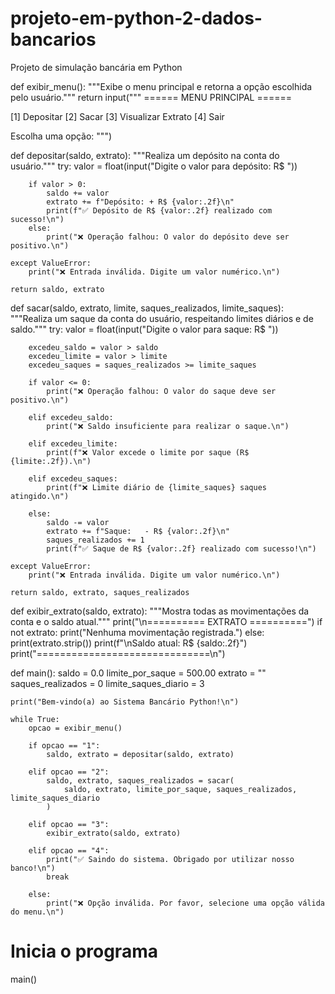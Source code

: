 # projeto-em-python-2-dados-bancarios
Projeto de simulação bancária em Python

def exibir_menu():
    """Exibe o menu principal e retorna a opção escolhida pelo usuário."""
    return input("""
====== MENU PRINCIPAL ======

[1] Depositar
[2] Sacar
[3] Visualizar Extrato
[4] Sair

Escolha uma opção: """)


def depositar(saldo, extrato):
    """Realiza um depósito na conta do usuário."""
    try:
        valor = float(input("Digite o valor para depósito: R$ "))

        if valor > 0:
            saldo += valor
            extrato += f"Depósito: + R$ {valor:.2f}\n"
            print(f"✅ Depósito de R$ {valor:.2f} realizado com sucesso!\n")
        else:
            print("❌ Operação falhou: O valor do depósito deve ser positivo.\n")

    except ValueError:
        print("❌ Entrada inválida. Digite um valor numérico.\n")

    return saldo, extrato


def sacar(saldo, extrato, limite, saques_realizados, limite_saques):
    """Realiza um saque da conta do usuário, respeitando limites diários e de saldo."""
    try:
        valor = float(input("Digite o valor para saque: R$ "))

        excedeu_saldo = valor > saldo
        excedeu_limite = valor > limite
        excedeu_saques = saques_realizados >= limite_saques

        if valor <= 0:
            print("❌ Operação falhou: O valor do saque deve ser positivo.\n")

        elif excedeu_saldo:
            print("❌ Saldo insuficiente para realizar o saque.\n")

        elif excedeu_limite:
            print(f"❌ Valor excede o limite por saque (R$ {limite:.2f}).\n")

        elif excedeu_saques:
            print(f"❌ Limite diário de {limite_saques} saques atingido.\n")

        else:
            saldo -= valor
            extrato += f"Saque:   - R$ {valor:.2f}\n"
            saques_realizados += 1
            print(f"✅ Saque de R$ {valor:.2f} realizado com sucesso!\n")

    except ValueError:
        print("❌ Entrada inválida. Digite um valor numérico.\n")

    return saldo, extrato, saques_realizados


def exibir_extrato(saldo, extrato):
    """Mostra todas as movimentações da conta e o saldo atual."""
    print("\n========== EXTRATO ==========")
    if not extrato:
        print("Nenhuma movimentação registrada.")
    else:
        print(extrato.strip())
    print(f"\nSaldo atual: R$ {saldo:.2f}")
    print("==============================\n")


def main():
    saldo = 0.0
    limite_por_saque = 500.00
    extrato = ""
    saques_realizados = 0
    limite_saques_diario = 3

    print("Bem-vindo(a) ao Sistema Bancário Python!\n")

    while True:
        opcao = exibir_menu()

        if opcao == "1":
            saldo, extrato = depositar(saldo, extrato)

        elif opcao == "2":
            saldo, extrato, saques_realizados = sacar(
                saldo, extrato, limite_por_saque, saques_realizados, limite_saques_diario
            )

        elif opcao == "3":
            exibir_extrato(saldo, extrato)

        elif opcao == "4":
            print("✅ Saindo do sistema. Obrigado por utilizar nosso banco!\n")
            break

        else:
            print("❌ Opção inválida. Por favor, selecione uma opção válida do menu.\n")

# Inicia o programa
main()
